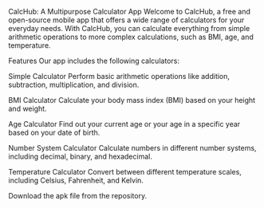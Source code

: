 CalcHub: A Multipurpose Calculator App
Welcome to CalcHub, a free and open-source mobile app that offers a wide range of calculators for your everyday needs. With CalcHub, you can calculate everything from simple arithmetic operations to more complex calculations, such as BMI, age, and temperature.

Features
Our app includes the following calculators:

Simple Calculator
Perform basic arithmetic operations like addition, subtraction, multiplication, and division.

BMI Calculator
Calculate your body mass index (BMI) based on your height and weight.

Age Calculator
Find out your current age or your age in a specific year based on your date of birth.

Number System Calculator
Calculate numbers in different number systems, including decimal, binary, and hexadecimal.

Temperature Calculator
Convert between different temperature scales, including Celsius, Fahrenheit, and Kelvin.

Download the apk file from the repository.
